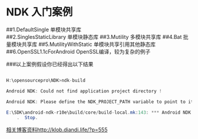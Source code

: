 # NDK 入门案例
##1.DefaultSingle 单模块共享库  
##2.SinglesStaticLibrary 单模块静态库
##3.Mutility 多模块共享库
##4.Bat      批量模块共享库
##5.MutilityWithStatic  单模块共享引用其他静态库
##6.OpenSSL1.1cForAndroid  OpenSSL编译，较为复杂的例子  


###以上案例假设你已经得出以下结果  
```java  

H:\opensourcepro\NDK>ndk-build  

Android NDK: Could not find application project directory !  

Android NDK: Please define the NDK_PROJECT_PATH variable to point to it.  

E:\SDK\android-ndk-r10e\build/core/build-local.mk:143: *** Android NDK: Aborting
    .  Stop.  


```

[相关博客资料http://klob.diandi.life/?p=555](http://klob.diandi.life/?p=555)


